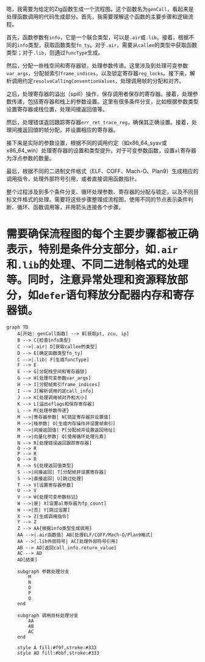 嗯，我需要为给定的Zig函数生成一个流程图。这个函数名为`genCall`，看起来是处理函数调用的代码生成部分。首先，我需要理解这个函数的主要步骤和逻辑流程。

首先，函数参数有`info`，它是一个联合类型，可以是`.air`或`.lib`。接着，根据不同的`info`类型，获取函数类型`fn_ty`。对于`.air`，需要从`callee`的类型中获取函数类型；对于`.lib`，则通过`funcType`生成。

然后，分配一些栈空间和寄存器锁，处理参数传递。这里涉及到处理可变参数`var_args`，分配帧索引`frame_indices`，以及锁定寄存器`reg_locks`。接下来，解析调用约定`resolveCallingConventionValues`，处理调用帧的分配和对齐。

之后，处理寄存器的溢出（spill）操作，保存调用者保存的寄存器。接着，处理参数传递，包括寄存器和栈上的参数设置。这里有很多条件分支，比如根据参数类型设置寄存器或栈位置，处理间接返回值等。

然后，处理错误返回跟踪寄存器`err_ret_trace_reg`，确保其正确设置。接着，处理间接返回值的帧分配，并设置相应的寄存器。

接下来是实际的参数设置，根据不同的调用约定（如x86_64_sysv或x86_64_win）处理寄存器的设置和类型提升。对于可变参数函数，设置`al`寄存器为浮点参数的数量。

最后，根据不同的二进制文件格式（ELF、COFF、Mach-O、Plan9）生成相应的调用指令，处理外部符号引用，或者直接调用函数指针。

整个过程涉及到多个条件分支、循环处理参数、寄存器的分配与锁定，以及不同目标文件格式的处理。需要将这些步骤整理成流程图，使用不同的节点表示条件判断、循环、函数调用等，并用箭头连接各个步骤。

需要确保流程图的每个主要步骤都被正确表示，特别是条件分支部分，如`.air`和`.lib`的处理、不同二进制格式的处理等。同时，注意异常处理和资源释放部分，如`defer`语句释放分配器内存和寄存器锁。
================================================
```mermaid
graph TD
    A[开始: genCall函数] --> B[获取pt, zcu, ip]
    B --> C{检查info类型}
    C -->|.air| D[获取callee的类型]
    D --> E[确定函数类型fn_ty]
    C -->|.lib| F[生成funcType]
    F --> E
    E --> G[分配栈空间和寄存器锁]
    G --> H[处理可变参数var_args]
    H --> I[分配帧索引frame_indices]
    I --> J[解析调用约定call_info]
    J --> K[处理调用帧对齐和大小]
    K --> L[溢出eflags和保存寄存器]
    L --> M{处理参数传递}
    M -->|寄存器参数| N[锁定寄存器并设置值]
    M -->|栈参数| O[生成内存操作并设置帧索引]
    M -->|间接返回值| P[分配帧并设置返回地址]
    M -->|向量化参数| Q[使用循环处理元素]
    N --> R[处理错误返回跟踪寄存器]
    O --> R
    P --> R
    Q --> R
    R --> S{处理返回值类型}
    S -->|间接返回| T[分配帧并设置寄存器]
    S -->|直接返回| U[跳过处理]
    T --> V[设置寄存器参数]
    U --> V
    V --> W{处理可变参数标记}
    W -->|是| X[设置al寄存器为fp_count]
    W -->|否| Y[跳过设置]
    X --> Z[生成调用指令]
    Y --> Z
    Z --> AA{根据info类型生成调用}
    AA -->|.air函数值| AB[处理ELF/COFF/Mach-O/Plan9格式]
    AA -->|.lib外部符号| AC[处理外部符号引用]
    AB --> AD[返回call_info.return_value]
    AC --> AD
    AD[结束]
    
    subgraph 参数处理分支
        M
        N
        O
        P
        Q
    end
    
    subgraph 调用目标处理分支
        AA
        AB
        AC
    end
    
    style A fill:#f9f,stroke:#333
    style AD fill:#bbf,stroke:#333
```